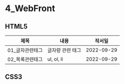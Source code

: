 # 4_WebFront
## HTML5
제목|내용|작서일
---|---|---|
01_글자관련태그| 글자량 관련 태그|2022-09-29
02_목록관련태그| ul, ol, li |2022-09-29

## CSS3
